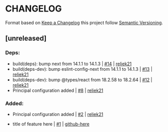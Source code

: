 # CHANGELOG

Format based on [Keep a Changelog](https://keepachangelog.com/en/1.0.0/) this project follow [Semantic Versioning](https://semver.org/lang/es/).

[comment]: <> (do not remove the unreleased section)

## [unreleased]

### Deps:

- build(deps): bump next from 14.1.1 to 14.1.3 | [#14](https://github.com/reliek21/nextjs-boilerplate/pull/14) | [reliek21](https://github.com/reliek21)
- build(deps-dev): bump eslint-config-next from 14.1.1 to 14.1.3 | [#13](https://github.com/reliek21/nextjs-boilerplate/pull/13) | [reliek21](https://github.com/reliek21)
- build(deps-dev): bump @types/react from 18.2.58 to 18.2.64 | [#12](https://github.com/reliek21/nextjs-boilerplate/pull/12) | [reliek21](https://github.com/reliek21)
- Principal configuration added | [#8](https://github.com/reliek21/nextjs-boilerplate/pull/8) | [reliek21](https://github.com/reliek21)

### Added:

- Principal configuration added | [#2]([link-pr-here](https://github.com/reliek21/nextjs-boilerplate/pull/2)) | [reliek21](https://github.com/reliek21)

- title of feature here | [#1](link-pr-here) | [github-here](https://github.com/github-here)
